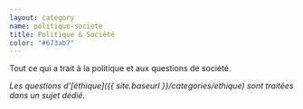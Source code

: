 ```yaml
---
layout: category
name: politique-societe
title: Politique & Société
color: "#673ab7"
---
```


Tout ce qui a trait à la politique et aux questions de société.

*Les questions d'[éthique]({{ site.baseurl }}/categories/ethique) sont traitées dans un sujet dédié.*
